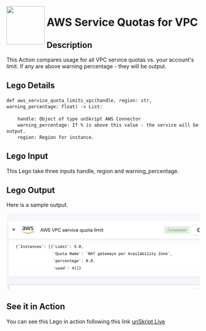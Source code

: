 [<img align="left" src="https://unskript.com/assets/favicon.png" width="100" height="100" style="padding-right: 5px">](https://unskript.com/assets/favicon.png) 
<h1>AWS Service Quotas for VPC </h1>

## Description
This Action compares usage for all VPC service quotas vs. your account's limit.  If any are above warning percentage - they will be output.


## Lego Details

    def aws_service_quota_limits_vpc(handle, region: str, warning_percentage: float) -> List:

        handle: Object of type unSkript AWS Connector
        warning_percentage: If % is above this value - the service will be output.
        region: Region for instance.

## Lego Input
This Lego take three inputs handle, region and warning_percentage.

## Lego Output
Here is a sample output.

<img src="./1.jpg">

## See it in Action

You can see this Lego in action following this link [unSkript Live](https://us.app.unskript.io)